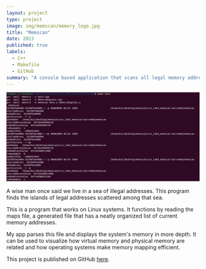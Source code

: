 ```yaml
---
layout: project
type: project
image: img/memscan/memory_logo.jpg
title: "Memscan"
date: 2023
published: true
labels:
  - C++
  - Makefile
  - GitHub
summary: "A console based application that scans all legal memory addresses on the system."
---
```


<img class="img-fluid" src="../img/memscan.png"> 

A wise man once said we live in a sea of illegal addresses. This program finds the islands of legal addresses scattered among that sea.  

This is a program that works on Linux systems. It functions by reading the maps file, a generated file that has a neatly organized list of current memory addresses.

My app parses this file and displays the system's memory in more depth. It can be used to visualize how virtual memory and physical memory are related and how operating systems make memory mapping efficient.

This project is published on GitHub [here](https://github.com/kairemUH/memscan).
